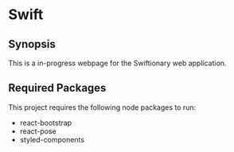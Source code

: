 # Swift
  
  ## Synopsis
  
  This is a in-progress webpage for the Swiftionary web application.
  
  ## Required Packages
  
  This project requires the following node packages to run:
  * react-bootstrap
  * react-pose
  * styled-components
